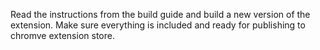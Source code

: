 Read the instructions from the build guide and build a new version of the extension. Make sure everything is included and ready for publishing to chromve extension store.